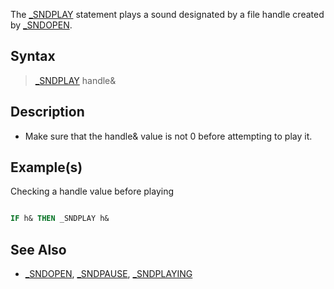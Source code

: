 The [_SNDPLAY](_SNDPLAY) statement plays a sound designated by a file handle created by [_SNDOPEN](_SNDOPEN).

## Syntax

> [_SNDPLAY](_SNDPLAY) handle&

## Description

* Make sure that the handle& value is not 0 before attempting to play it.

## Example(s)

Checking a handle value before playing

```vb

IF h& THEN _SNDPLAY h& 

```

## See Also

* [_SNDOPEN](_SNDOPEN), [_SNDPAUSE](_SNDPAUSE), [_SNDPLAYING](_SNDPLAYING)
